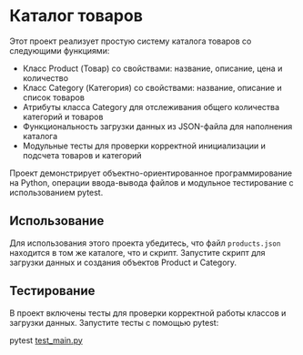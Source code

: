 # Каталог товаров

Этот проект реализует простую систему каталога товаров со следующими функциями:

- Класс Product (Товар) со свойствами: название, описание, цена и количество
- Класс Category (Категория) со свойствами: название, описание и список товаров
- Атрибуты класса Category для отслеживания общего количества категорий и товаров
- Функциональность загрузки данных из JSON-файла для наполнения каталога
- Модульные тесты для проверки корректной инициализации и подсчета товаров и категорий

Проект демонстрирует объектно-ориентированное программирование на Python, операции ввода-вывода файлов 
и модульное тестирование с использованием pytest.

## Использование

Для использования этого проекта убедитесь, что файл `products.json` находится в том же каталоге, что и скрипт. 
Запустите скрипт для загрузки данных и создания объектов Product и Category.

## Тестирование

В проект включены тесты для проверки корректной работы классов и загрузки данных. Запустите тесты с помощью pytest:


pytest [test_main.py](tests/test_main.py)